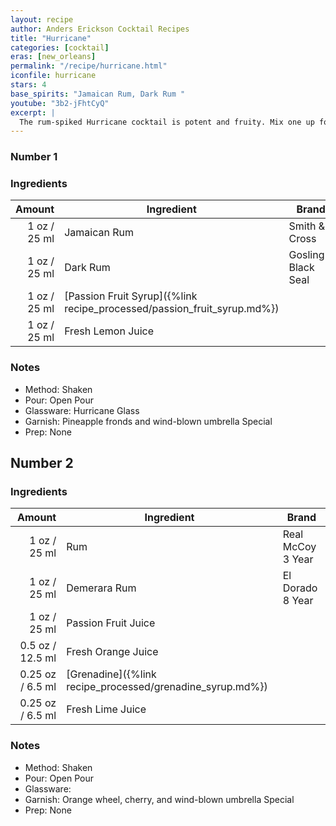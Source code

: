 ```yaml
---
layout: recipe
author: Anders Erickson Cocktail Recipes
title: "Hurricane"
categories: [cocktail]
eras: [new_orleans]
permalink: "/recipe/hurricane.html"
iconfile: hurricane
stars: 4
base_spirits: "Jamaican Rum, Dark Rum "
youtube: "3b2-jFhtCyQ"
excerpt: |
  The rum-spiked Hurricane cocktail is potent and fruity. Mix one up for a trip to New Orleans without the plane ticket.
---
```


<div class="subrecipe" markdown="1">

### Number 1

### Ingredients

| Amount | Ingredient                                                    | Brand                |
| -----: | ------------------------------------------------------------- | -------------------- |
|   1 oz / 25 ml | Jamaican Rum                                                  | Smith & Cross        |
|   1 oz / 25 ml | Dark Rum                                                      | Gosling's Black Seal |
|   1 oz / 25 ml | [Passion Fruit Syrup]({%link recipe_processed/passion_fruit_syrup.md%}) |
|   1 oz / 25 ml | Fresh Lemon Juice                                             |

### Notes

- Method: Shaken
- Pour: Open Pour
- Glassware: Hurricane Glass
- Garnish: Pineapple fronds and wind-blown umbrella Special
- Prep: None

</div>
<div class="subrecipe" markdown="1">

## Number 2

### Ingredients

|  Amount | Ingredient                                      | Brand             |
| ------: | ----------------------------------------------- | ----------------- |
|    1 oz / 25 ml | Rum                                             | Real McCoy 3 Year |
|    1 oz / 25 ml | Demerara Rum                                    | El Dorado 8 Year  |
|    1 oz / 25 ml | Passion Fruit Juice                             |
|  0.5 oz / 12.5 ml | Fresh Orange Juice                              |
| 0.25 oz / 6.5 ml | [Grenadine]({%link recipe_processed/grenadine_syrup.md%}) |
| 0.25 oz / 6.5 ml | Fresh Lime Juice                                |

### Notes

- Method: Shaken
- Pour: Open Pour
- Glassware:
- Garnish: Orange wheel, cherry, and wind-blown umbrella Special
- Prep: None

</div>
